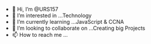 - 👋 Hi, I’m @URS157
- 👀 I’m interested in ...Technology
- 🌱 I’m currently learning ...JavaScript & CCNA
- 💞️ I’m looking to collaborate on ...Creating big Projects
- 📫 How to reach me ...

<!---
URS157/URS157 is a ✨ special ✨ repository because its `README.md` (this file) appears on your GitHub profile.
You can click the Preview link to take a look at your changes.
--->
